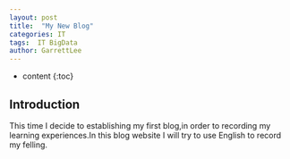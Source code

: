 ```yaml
---
layout: post
title:  "My New Blog"
categories: IT
tags:  IT BigData
author: GarrettLee
---
```


* content
{:toc}


## Introduction

This time I decide to establishing my first blog,in order to recording my learning experiences.In this blog website I will try to use English to record my felling.








